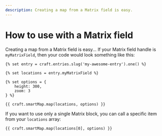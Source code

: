 ```yaml
---
description: Creating a map from a Matrix field is easy.
---
```


# How to use with a Matrix field

<update-message/>

Creating a map from a Matrix field is easy... If your Matrix field handle is `myMatrixField`, then your code would look something like this:

```twig
{% set entry = craft.entries.slug('my-awesome-entry').one() %}

{% set locations = entry.myMatrixField %}

{% set options = {
    height: 300,
    zoom: 3
} %}

{{ craft.smartMap.map(locations, options) }}
```

If you want to use only a single Matrix block, you can call a specific item from your `locations` array:

```twig
{{ craft.smartMap.map(locations[0], options) }}
```
